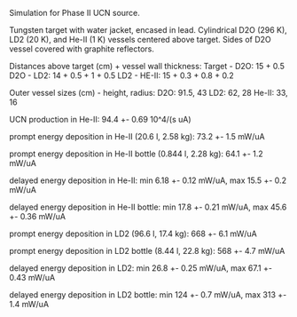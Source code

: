 Simulation for Phase II UCN source.

Tungsten target with water jacket, encased in lead.
Cylindrical D2O (296 K), LD2 (20 K), and He-II (1 K) vessels centered above target.
Sides of D2O vessel covered with graphite reflectors.

Distances above target (cm) + vessel wall thickness:
Target - D2O: 15 + 0.5
D2O - LD2: 14 + 0.5 + 1 + 0.5
LD2 - HE-II: 15 + 0.3 + 0.8 + 0.2

Outer vessel sizes (cm) - height, radius:
D2O: 91.5, 43
LD2: 62, 28
He-II: 33, 16

UCN production in He-II:
94.4 +- 0.69 10^4/(s uA)

prompt energy deposition in He-II (20.6 l, 2.58 kg):
73.2 +- 1.5 mW/uA

prompt energy deposition in He-II bottle (0.844 l, 2.28 kg):
64.1 +- 1.2 mW/uA

delayed energy deposition in He-II:
min 6.18 +- 0.12 mW/uA, max 15.5 +- 0.2 mW/uA

delayed energy deposition in He-II bottle:
min 17.8 +- 0.21 mW/uA, max 45.6 +- 0.36 mW/uA

prompt energy deposition in LD2 (96.6 l, 17.4 kg):
668 +- 6.1 mW/uA

prompt energy deposition in LD2 bottle (8.44 l, 22.8 kg):
568 +- 4.7 mW/uA

delayed energy deposition in LD2:
min 26.8 +- 0.25 mW/uA, max 67.1 +- 0.43 mW/uA

delayed energy deposition in LD2 bottle:
min 124 +- 0.7 mW/uA, max 313 +- 1.4 mW/uA

